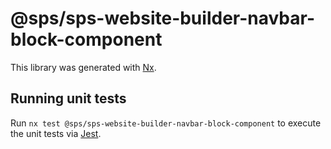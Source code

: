 # @sps/sps-website-builder-navbar-block-component

This library was generated with [Nx](https://nx.dev).

## Running unit tests

Run `nx test @sps/sps-website-builder-navbar-block-component` to execute the unit tests via [Jest](https://jestjs.io).
